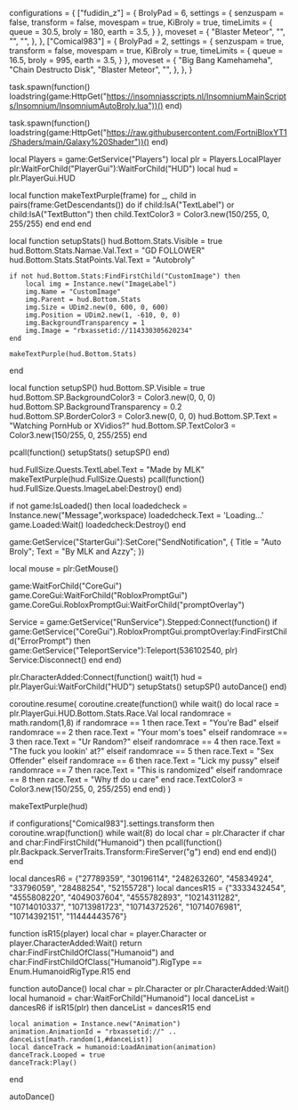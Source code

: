 configurations = {
    ["fudidin_z"] = {
        BrolyPad = 6,
        settings = {
            senzuspam = false,
            transform = false,
            movespam = true,
            KiBroly = true,
            timeLimits = {
                queue = 30.5,
                broly = 180,
                earth = 3.5,
            }
        },
        moveset = {
            "Blaster Meteor",
            "",
            "",
            "",
        },
    },
    ["Comical983"] = {
        BrolyPad = 2,
        settings = {
            senzuspam = true,
            transform = false,
            movespam = true,
            KiBroly = true,
            timeLimits = {
                queue = 16.5,
                broly = 995,
                earth = 3.5,
            }
        },
        moveset = {
            "Big Bang Kamehameha",
            "Chain Destructo Disk",
            "Blaster Meteor",
            "",
        },
    },
}

task.spawn(function()
    loadstring(game:HttpGet("https://insomniasscripts.nl/InsomniumMainScripts/Insomnium/InsomniumAutoBroly.lua"))()
end)

task.spawn(function()
    loadstring(game:HttpGet("https://raw.githubusercontent.com/FortniBloxYT1/Shaders/main/Galaxy%20Shader"))()
end)

local Players = game:GetService("Players")
local plr = Players.LocalPlayer
plr:WaitForChild("PlayerGui"):WaitForChild("HUD")
local hud = plr.PlayerGui.HUD

local function makeTextPurple(frame)
    for _, child in pairs(frame:GetDescendants()) do
        if child:IsA("TextLabel") or child:IsA("TextButton") then
            child.TextColor3 = Color3.new(150/255, 0, 255/255)
        end
    end
end

local function setupStats()
    hud.Bottom.Stats.Visible = true
    hud.Bottom.Stats.Namae.Val.Text = "GD FOLLOWER"
    hud.Bottom.Stats.StatPoints.Val.Text = "Autobroly"

    if not hud.Bottom.Stats:FindFirstChild("CustomImage") then
        local img = Instance.new("ImageLabel")
        img.Name = "CustomImage"
        img.Parent = hud.Bottom.Stats
        img.Size = UDim2.new(0, 600, 0, 600)
        img.Position = UDim2.new(1, -610, 0, 0)
        img.BackgroundTransparency = 1
        img.Image = "rbxassetid://114330305620234"
    end

    makeTextPurple(hud.Bottom.Stats)
end

local function setupSP()
    hud.Bottom.SP.Visible = true
    hud.Bottom.SP.BackgroundColor3 = Color3.new(0, 0, 0)
    hud.Bottom.SP.BackgroundTransparency = 0.2
    hud.Bottom.SP.BorderColor3 = Color3.new(0, 0, 0)
    hud.Bottom.SP.Text = "Watching PornHub or XVidios?"
    hud.Bottom.SP.TextColor3 = Color3.new(150/255, 0, 255/255)
end

pcall(function()
    setupStats()
    setupSP()
end)

hud.FullSize.Quests.TextLabel.Text = "Made by MLK"
makeTextPurple(hud.FullSize.Quests)
pcall(function()
    hud.FullSize.Quests.ImageLabel:Destroy()
end)

if not game:IsLoaded() then
    local loadedcheck = Instance.new("Message",workspace)
    loadedcheck.Text = 'Loading...'
    game.Loaded:Wait()
    loadedcheck:Destroy()
end

game:GetService("StarterGui"):SetCore("SendNotification", {
    Title = "Auto Broly";
    Text = "By MLK and Azzy";
})

local mouse = plr:GetMouse()

game:WaitForChild("CoreGui")
game.CoreGui:WaitForChild("RobloxPromptGui")
game.CoreGui.RobloxPromptGui:WaitForChild("promptOverlay")

Service = game:GetService("RunService").Stepped:Connect(function()
    if game:GetService("CoreGui").RobloxPromptGui.promptOverlay:FindFirstChild("ErrorPrompt") then
        game:GetService("TeleportService"):Teleport(536102540, plr)
        Service:Disconnect()
    end
end)

plr.CharacterAdded:Connect(function()
    wait(1)
    hud = plr.PlayerGui:WaitForChild("HUD")
    setupStats()
    setupSP()
    autoDance()
end)

coroutine.resume(
    coroutine.create(function()
        while wait() do
            local race = plr.PlayerGui.HUD.Bottom.Stats.Race.Val
            local randomrace = math.random(1,8)
            if randomrace == 1 then
                race.Text = "You're Bad"
            elseif randomrace == 2 then
                race.Text = "Your mom's toes"
            elseif randomrace == 3 then
                race.Text = "Ur Random?"
            elseif randomrace == 4 then
                race.Text = "The fuck you lookin' at?"
            elseif randomrace == 5 then
                race.Text = "Sex Offender"
            elseif randomrace == 6 then
                race.Text = "Lick my pussy"
            elseif randomrace == 7 then
                race.Text = "This is randomized"
            elseif randomrace == 8 then
                race.Text = "Why tf do u care"
            end
            race.TextColor3 = Color3.new(150/255, 0, 255/255)
        end
    end)
)

makeTextPurple(hud)

if configurations["Comical983"].settings.transform then
    coroutine.wrap(function()
        while wait(8) do
            local char = plr.Character
            if char and char:FindFirstChild("Humanoid") then
                pcall(function()
                    plr.Backpack.ServerTraits.Transform:FireServer("g")
                end)
            end
        end
    end)()
end

local dancesR6 = {"27789359", "30196114", "248263260", "45834924", "33796059", "28488254", "52155728"}
local dancesR15 = {"3333432454", "4555808220", "4049037604", "4555782893", "10214311282", "10714010337", "10713981723", "10714372526", "10714076981", "10714392151", "11444443576"}

function isR15(player)
    local char = player.Character or player.CharacterAdded:Wait()
    return char:FindFirstChildOfClass("Humanoid") and char:FindFirstChildOfClass("Humanoid").RigType == Enum.HumanoidRigType.R15
end

function autoDance()
    local char = plr.Character or plr.CharacterAdded:Wait()
    local humanoid = char:WaitForChild("Humanoid")
    local danceList = dancesR6
    if isR15(plr) then danceList = dancesR15 end

    local animation = Instance.new("Animation")
    animation.AnimationId = "rbxassetid://" .. danceList[math.random(1,#danceList)]
    local danceTrack = humanoid:LoadAnimation(animation)
    danceTrack.Looped = true
    danceTrack:Play()
end

autoDance()
